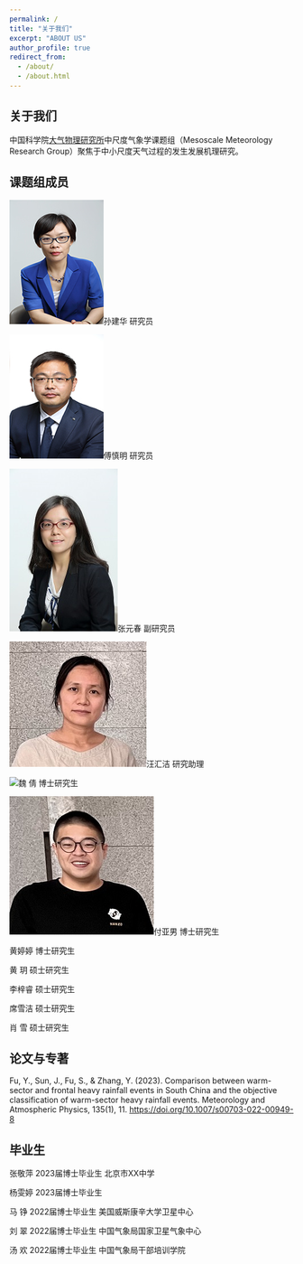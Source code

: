 ```yaml
---
permalink: /
title: "关于我们"
excerpt: "ABOUT US"
author_profile: true
redirect_from: 
  - /about/
  - /about.html
---
```


关于我们
------
中国科学院[大气物理研究所](http://www.iap.cas.cn/)中尺度气象学课题组（Mesoscale Meteorology Research Group）聚焦于中小尺度天气过程的发生发展机理研究。

课题组成员
------
![ ](/images/sunjianhua.png "孙建华 研究员")孙建华  研究员

![ ](/images/fushenming.png "傅慎明 研究员")傅慎明  研究员

![ ](/images/zhangyuanchun.png "张元春 副研究员")张元春  副研究员

![ ](/images/wanghuijie.png "汪汇洁 研究助理")汪汇洁  研究助理

![ ](/images/3953273590_704e3899d5_m.jpg "魏倩")魏  倩  博士研究生

![ ](/images/fuyanan.png "付亚男")付亚男  博士研究生

黄婷婷  博士研究生

黄  玥  硕士研究生

李梓睿  硕士研究生

席雪洁  硕士研究生

肖  雪  硕士研究生

论文与专著
------
Fu, Y., Sun, J., Fu, S., & Zhang, Y. (2023). Comparison between warm-sector and frontal heavy rainfall events in South China and the objective classification of warm-sector heavy rainfall events. Meteorology and Atmospheric Physics, 135(1), 11. https://doi.org/10.1007/s00703-022-00949-8

毕业生
------
张敬萍  2023届博士毕业生  北京市XX中学

杨雯婷  2023届博士毕业生 

马  铮  2022届博士毕业生  美国威斯康辛大学卫星中心

刘  翠  2022届博士毕业生  中国气象局国家卫星气象中心

汤  欢  2022届博士毕业生  中国气象局干部培训学院
